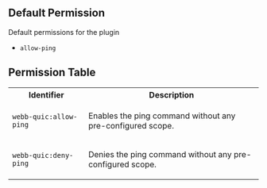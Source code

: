 ## Default Permission

Default permissions for the plugin

- `allow-ping`

## Permission Table 

<table>
<tr>
<th>Identifier</th>
<th>Description</th>
</tr>


<tr>
<td>

`webb-quic:allow-ping`

</td>
<td>

Enables the ping command without any pre-configured scope.

</td>
</tr>

<tr>
<td>

`webb-quic:deny-ping`

</td>
<td>

Denies the ping command without any pre-configured scope.

</td>
</tr>
</table>
